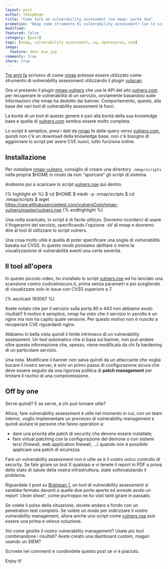 ```yaml
---
layout: post
author: thesp0nge
title: "Come fare un vulnerability assessment con nmap: parte due"
promotion: "Nmap come strumento di vulnerability assessment? Con lo script vulners inizia ad essere qualcosa sensato"
modified: 
featured: false
category: [post]
tags: [nmap, vulnerability assessment, va, opensource, nse]
image:
  feature: door_due.jpg
comments: true
share: true
---
```


[Tre anni
fa]({{site.url}}/blog/come-fare-un-vulnerability-assessment-con-nmap/) scrivevo
di come [nmap](https://nmap.org/) potesse essere utilizzato come strumento di
vulnerability assessment utilizzando il plugin
[vulscan](https://github.com/scipag/vulscan).

Ora vi presento il plugin
[nmap-vulners](https://github.com/vulnersCom/nmap-vulners) che usa le API del
sito [vulners.com](https://vulners.com/landing) per recuperare le vulnerabilità
di un servizio, ovviamente basandosi sulle informazioni che nmap ha dedotto dai
banner. Comportamento, questo, alla base dei vari tool di vulnerability
assessment là fuori.

La bontà di un tool di questo genere è pari alla bontà della sua knowledge base
e quella di [vulners.com](https://vulners.com) sembra essere molto completa.

Lo script è semplice, presi i dati da [nmap](https://nmap.org/) fa delle query
verso [vulners.com](https://vulners.com), quindi non c'è un download della
knowledge base, non c'è bisogno di aggiornare lo script per avere CVE nuovi,
tutto funziona online.

## Installazione

Per installare [nmap-vulners](https://github.com/vulnersCom/nmap-vulners),
consiglio di creare una directory ``.nmap/scripts`` nella propria $HOME in modo
da non "sporcare" gli script di sistema.

Andremo poi a scaricare lo script
[vulners.nse](https://raw.githubusercontent.com/vulnersCom/nmap-vulners/master/vulners.nse)
qui dentro.

{% highlight sh %}
$ cd $HOME
$ mkdir -p .nmap/scripts
$ cd .nmap/scripts
$ wget https://raw.githubusercontent.com/vulnersCom/nmap-vulners/master/vulners.nse
{% endhighlight %}

Una volta scaricato, lo script è di facile utilizzo. Dovremo ricordarci di
usare il fingerprint del servizio, specificando l'opzione -sV di nmap e dovremo
dire al tool di utilizzare lo script vulners.

Una cosa molto utile è quella di poter specificare una soglia di vulnerabilità
basata sul CVSS. In questo modo possiamo abilitare o meno la visualizzazione di
vulnerabilità aventi una certa severità.

## Il tool all'opera

In questo piccolo video, ho installato lo script
[vulners.nse](https://raw.githubusercontent.com/vulnersCom/nmap-vulners/master/vulners.nse)
ed ho lanciato una scansione contro codiceinsicuro.it, prima senza parametri e
poi scegliendo di visualizzare solo le issue con CVSS superiore a 7.

{% asciicast 193067 %}

Avete notato che per il servizio sulla porta 80 e 443 non abbiamo avuto risultati?
Il motivo è semplice, nmap ha visto che il servizio in ascolto è un nginx ma
non ha capito quale versione. Per questo motivo non è riuscito a recuperare CVE
riguardanti nginx.

Abbiamo in bella vista quindi il limite intrinseco di un vulnerability
assessment. Un tool automatico che si basa sul banner, non può andare oltre
questa informazione che, spesso, viene modificata da chi fa hardening di un
particolare servizio.

Una nota. Modificare il banner non salva quindi da un attaccante che voglia
bucare il nostro server, è solo un primo passo di configurazione sicura che
deve essere seguito da una rigorosa politica di **patch management** per
limitare il rischio di una compromissione.

## Off by one

Serve quindi? E se serve, a chi può tornare utile?

Allora, fare vulnerability assessment è utile nel momento in cui, con un team
interno, voglio implementare un processo di vulnerability management e quindi
aiutare le persone che fanno operation a:

* dare una priorità alle patch di security che devono essere installate;
* fare virtual patching con la configurazione del demone o con sistemi terzi
  (firewall, web application firewall, ...) quando non è possibile applicare
  una patch di sicurezza.

Fare un vulnerability assessment non è utile se è il vostro unico controllo di
security. Se fate girare un tool X qualsiasi e vi tenete il report in PDF a
prova dello stato di salute della vostra infrastruttura, state sottovalutando
il problema.

Riguardate il post su [Brainpan 1]({{site.url}}/blog/getting-root-brainpan-1/),
un tool di vulnerability assessment si sarebbe fermato davanti a quelle due
porte aperte ed avreste avuto un report _'clean sheet'_, come purtroppo ne ho
visti tanti girare in passato.

Se volete il polso della situazione, dovete andare a fondo con un penetration
test completo. Se volete un modo per indirizzare il vostro vulnerability
management, allora anche uno script come
[vulners.nse](https://raw.githubusercontent.com/vulnersCom/nmap-vulners/master/vulners.nse)
può essere una prima e veloce soluzione.

Voi come gestite il vostro vulnerability management? Usate più tool
combinandone i risultati? Avete creato una dashboard custom, magari usando un
SIEM?

Scrivete nei commenti e condividete questo post se vi è piaciuto.

Enjoy it!
